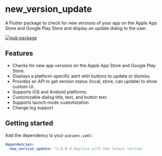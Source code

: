 # new_version_update

A Flutter package to check for new versions of your app on the Apple App Store and Google Play Store and display an update dialog to the user.

[![pub package](https://img.shields.io/pub/v/new_version_update.svg)](https://pub.dev/packages/new_version_update)

## Features

*   Checks for new app versions on the Apple App Store and Google Play Store.
*   Displays a platform-specific alert with buttons to update or dismiss.
*   Provides an API to get version status (local, store, can update) to show custom UI.
*   Supports iOS and Android platforms.
*   Customizable dialog title, text, and button text.
*   Supports launch mode customization
*   Change log support

## Getting started

Add the dependency to your `pubspec.yaml`:

```yaml
dependencies:
  new_version_update: ^1.0.0 # Replace with the latest version
```